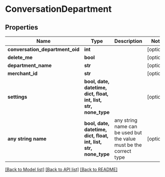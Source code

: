 # ConversationDepartment


## Properties
Name | Type | Description | Notes
------------ | ------------- | ------------- | -------------
**conversation_department_oid** | **int** |  | [optional] 
**delete_me** | **bool** |  | [optional] 
**department_name** | **str** |  | [optional] 
**merchant_id** | **str** |  | [optional] 
**settings** | **bool, date, datetime, dict, float, int, list, str, none_type** |  | [optional] 
**any string name** | **bool, date, datetime, dict, float, int, list, str, none_type** | any string name can be used but the value must be the correct type | [optional]

[[Back to Model list]](../README.md#documentation-for-models) [[Back to API list]](../README.md#documentation-for-api-endpoints) [[Back to README]](../README.md)


